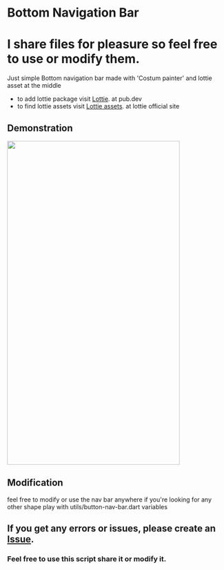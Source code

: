 # Bottom Navigation Bar
# I share files for pleasure so feel free to use or modify them.

Just simple Bottom navigation bar made with 'Costum painter'
and lottie asset at the middle
- to add lottie package visit [Lottie](https://pub.dev/packages/lottie). at pub.dev
- to find lottie assets visit [Lottie assets](https://lottiefiles.com/). at lottie official site
## Demonstration

<img src="https://github.com/zharrane/Bottom-Nav-Bar/blob/master/demo/demo.gif" width="400" height="750"/>

## Modification

feel free to modify or use the nav bar anywhere
if you're looking for any other shape play with utils/button-nav-bar.dart variables

## If you get any errors or issues, please create an [Issue](https://github.com/zharrane/Bottom-Nav-Bar/issues/new).
### Feel free to use this script share it or modify it.
